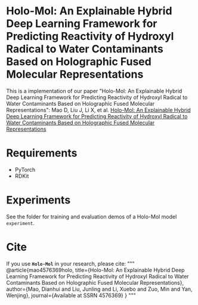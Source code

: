 # Holo-Mol: An Explainable Hybrid Deep Learning Framework for Predicting Reactivity of Hydroxyl Radical to Water Contaminants Based on Holographic Fused Molecular Representations
This is a implementation of our paper "Holo-Mol: An Explainable Hybrid Deep Learning Framework for Predicting Reactivity of Hydroxyl Radical to Water Contaminants Based on Holographic Fused Molecular Representations":
Mao D, Liu J, Li X, et al. <a href="https://papers.ssrn.com/sol3/papers.cfm?abstract_id=4576369">Holo-Mol: An Explainable Hybrid Deep Learning Framework for Predicting Reactivity of Hydroxyl Radical to Water Contaminants Based on Holographic Fused Molecular Representations</a>

# Requirements
* PyTorch
* RDKit
# Experiments
See the folder for training and evaluation demos of a Holo-Mol model ``experiment``.
# Cite
If you use **``Holo-Mol``** in your research, please cite:
"""
@article{mao4576369holo,
  title={Holo-Mol: An Explainable Hybrid Deep Learning Framework for Predicting Reactivity of Hydroxyl Radical to Water Contaminants Based on Holographic Fused Molecular Representations},
  author={Mao, Dianhui and Liu, Junling and Li, Xuebo and Zuo, Min and Yan, Wenjing},
  journal={Available at SSRN 4576369}
}
"""
